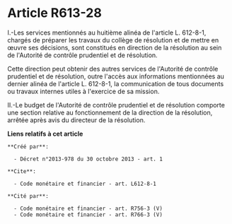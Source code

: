 # Article R613-28

I.-Les services mentionnés au huitième alinéa de l'article L. 612-8-1, chargés de préparer les travaux du collège de
résolution et de mettre en œuvre ses décisions, sont constitués en direction de la résolution au sein de l'Autorité de
contrôle prudentiel et de résolution. 

Cette direction peut obtenir des autres services de l'Autorité de contrôle prudentiel et de résolution, outre l'accès aux
informations mentionnées au dernier alinéa de l'article L. 612-8-1, la communication de tous documents ou travaux internes
utiles à l'exercice de sa mission. 

II.-Le budget de l'Autorité de contrôle prudentiel et de résolution comporte une section relative au fonctionnement de la
direction de la résolution, arrêtée après avis du directeur de la résolution.

**Liens relatifs à cet article**

	**Créé par**:

	  - Décret n°2013-978 du 30 octobre 2013 - art. 1

	**Cite**:

	  - Code monétaire et financier - art. L612-8-1

	**Cité par**:

	  - Code monétaire et financier - art. R756-3 (V)
	  - Code monétaire et financier - art. R766-3 (V)
